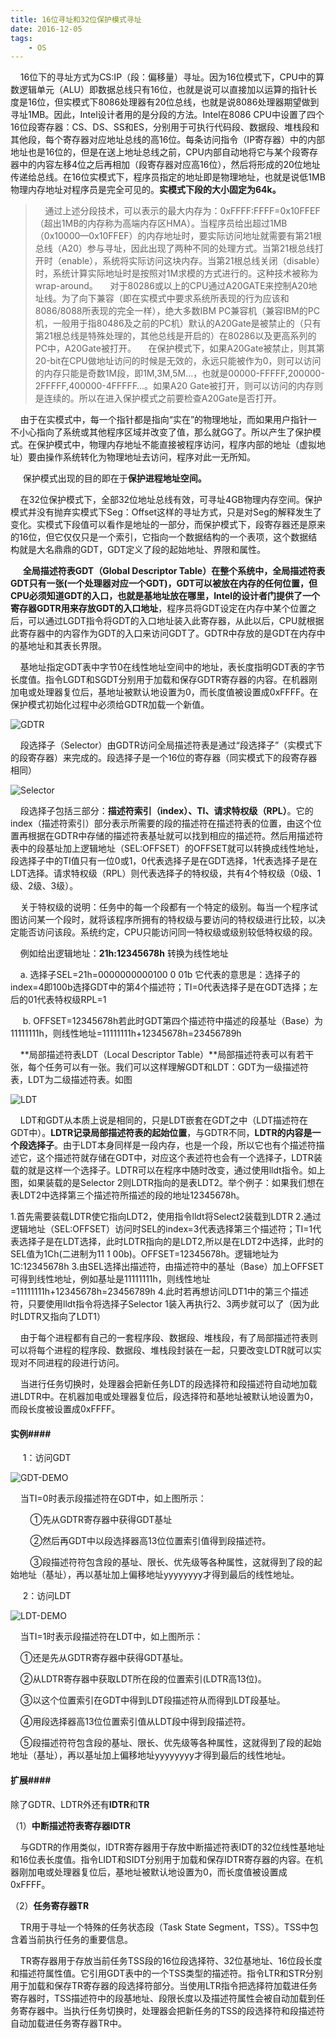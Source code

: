 ```yaml
---
title: 16位寻址和32位保护模式寻址
date: 2016-12-05
tags: 
	- OS
---
```


&nbsp;&nbsp;&nbsp;&nbsp;16位下的寻址方式为CS:IP（段：偏移量）寻址。因为16位模式下，CPU中的算数逻辑单元（ALU）即数据总线只有16位，也就是说可以直接加以运算的指针长度是16位，但实模式下8086处理器有20位总线，也就是说8086处理器期望做到寻址1MB。因此，Intel设计者用的是分段的方法。Intel在8086 CPU中设置了四个16位段寄存器：CS、DS、SS和ES，分别用于可执行代码段、数据段、堆栈段和其他段，每个寄存器对应地址总线的高16位。每条访问指令（IP寄存器）中的内部地址也是16位的，但是在送上地址总线之前，CPU内部自动地将它与某个段寄存器中的内容左移4位之后再相加（段寄存器对应高16位），然后将形成的20位地址传递给总线。在16位实模式下，程序员指定的地址即是物理地址，也就是说低1MB物理内存地址对程序员是完全可见的。**实模式下段的大小固定为64k。** 

<!-- more -->

>  &nbsp;&nbsp;&nbsp;&nbsp;通过上述分段技术，可以表示的最大内存为：0xFFFF:FFFF=0x10FFEF（超出1MB的内存称为高端内存区HMA）。当程序员给出超过1MB（0x10000—0x10FFEF）的内存地址时，要实际访问地址就需要有第21根总线（A20）参与寻址，因此出现了两种不同的处理方式。当第21根总线打开时（enable），系统将实际访问这块内存。当第21根总线关闭（disable）时，系统计算实际地址时是按照对1M求模的方式进行的。这种技术被称为wrap-around。
>  &nbsp;&nbsp;&nbsp;&nbsp;对于80286或以上的CPU通过A20GATE来控制A20地址线。为了向下兼容（即在实模式中要求系统所表现的行为应该和8086/8088所表现的完全一样），绝大多数IBM PC兼容机（兼容IBM的PC机，一般用于指80486及之前的PC机）默认的A20Gate是被禁止的（只有第21根总线是特殊处理的，其他总线是开启的）在80286以及更高系列的PC中，A20Gate被打开。
>  &nbsp;&nbsp;&nbsp;&nbsp;在保护模式下，如果A20Gate被禁止，则其第20-bit在CPU做地址访问的时候是无效的，永远只能被作为0，则可以访问的内存只能是奇数1M段，即1M,3M,5M…，也就是00000-FFFFF,200000-2FFFFF,400000-4FFFFF…。如果A20 Gate被打开，则可以访问的内存则是连续的。所以在进入保护模式之前要检查A20Gate是否打开。

&nbsp;&nbsp;&nbsp;&nbsp;由于在实模式中，每一个指针都是指向“实在”的物理地址，而如果用户指针一不小心指向了系统或其他程序区域并改变了值，那么就GG了。所以产生了保护模式。在保护模式中，物理内存地址不能直接被程序访问，程序内部的地址（虚拟地址）要由操作系统转化为物理地址去访问，程序对此一无所知。 

&nbsp;&nbsp;&nbsp;&nbsp; 保护模式出现的目的即在于**保护进程地址空间。** 

&nbsp;&nbsp;&nbsp;&nbsp;在32位保护模式下，全部32位地址总线有效，可寻址4GB物理内存空间。保护模式并没有抛弃实模式下Seg：Offset这样的寻址方式，只是对Seg的解释发生了变化。实模式下段值可以看作是地址的一部分，而保护模式下，段寄存器还是原来的16位，但它仅仅只是一个索引，它指向一个数据结构的一个表项，这个数据结构就是大名鼎鼎的GDT，GDT定义了段的起始地址、界限和属性。 

&nbsp;&nbsp;&nbsp;&nbsp; **全局描述符表GDT（Global Descriptor Table）**在整个系统中，全局描述符表GDT只有一张(一个处理器对应一个GDT)，GDT可以被放在内存的任何位置，但CPU必须知道GDT的入口，也就是基地址放在哪里，Intel的设计者门提供了一个**寄存器GDTR用来存放GDT的入口地址**，程序员将GDT设定在内存中某个位置之后，可以通过LGDT指令将GDT的入口地址装入此寄存器，从此以后，CPU就根据此寄存器中的内容作为GDT的入口来访问GDT了。GDTR中存放的是GDT在内存中的基地址和其表长界限。 

&nbsp;&nbsp;&nbsp;&nbsp;基地址指定GDT表中字节0在线性地址空间中的地址，表长度指明GDT表的字节长度值。指令LGDT和SGDT分别用于加载和保存GDTR寄存器的内容。在机器刚加电或处理器复位后，基地址被默认地设置为0，而长度值被设置成0xFFFF。在保护模式初始化过程中必须给GDTR加载一个新值。 

![GDTR](/images/16-bit-and-32-bit/GDTR.jpg) 

&nbsp;&nbsp;&nbsp;&nbsp;段选择子（Selector）由GDTR访问全局描述符表是通过“段选择子”（实模式下的段寄存器）来完成的。段选择子是一个16位的寄存器（同实模式下的段寄存器相同） 

![Selector](/images/16-bit-and-32-bit/Selector.png) 

&nbsp;&nbsp;&nbsp;&nbsp;段选择子包括三部分：**描述符索引（index）、TI、请求特权级（RPL）**。它的index（描述符索引）部分表示所需要的段的描述符在描述符表的位置，由这个位置再根据在GDTR中存储的描述符表基址就可以找到相应的描述符。然后用描述符表中的段基址加上逻辑地址（SEL:OFFSET）的OFFSET就可以转换成线性地址，段选择子中的TI值只有一位0或1，0代表选择子是在GDT选择，1代表选择子是在LDT选择。请求特权级（RPL）则代表选择子的特权级，共有4个特权级（0级、1级、2级、3级）。 

&nbsp;&nbsp;&nbsp;&nbsp;关于特权级的说明：任务中的每一个段都有一个特定的级别。每当一个程序试图访问某一个段时，就将该程序所拥有的特权级与要访问的特权级进行比较，以决定能否访问该段。系统约定，CPU只能访问同一特权级或级别较低特权级的段。 

&nbsp;&nbsp;&nbsp;&nbsp;例如给出逻辑地址：**21h:12345678h**  转换为线性地址 

&nbsp;&nbsp;&nbsp;&nbsp;a. 选择子SEL=21h=0000000000100 0 01b 它代表的意思是：选择子的index=4即100b选择GDT中的第4个描述符；TI=0代表选择子是在GDT选择；左后的01代表特权级RPL=1 

&nbsp;&nbsp;&nbsp;&nbsp; b. OFFSET=12345678h若此时GDT第四个描述符中描述的段基址（Base）为11111111h，则线性地址=11111111h+12345678h=23456789h 

&nbsp;&nbsp;&nbsp;&nbsp;**局部描述符表LDT（Local Descriptor Table）**局部描述符表可以有若干张，每个任务可以有一张。我们可以这样理解GDT和LDT：GDT为一级描述符表，LDT为二级描述符表。如图 

![LDT](/images/16-bit-and-32-bit/LDT.jpg) 

&nbsp;&nbsp;&nbsp;&nbsp;LDT和GDT从本质上说是相同的，只是LDT嵌套在GDT之中（LDT描述符在GDT中）。**LDTR记录局部描述符表的起始位置**，与GDTR不同，**LDTR的内容是一个段选择子**。由于LDT本身同样是一段内存，也是一个段，所以它也有个描述符描述它，这个描述符就存储在GDT中，对应这个表述符也会有一个选择子，LDTR装载的就是这样一个选择子。LDTR可以在程序中随时改变，通过使用lldt指令。如上图，如果装载的是Selector 2则LDTR指向的是表LDT2。举个例子：如果我们想在表LDT2中选择第三个描述符所描述的段的地址12345678h。 

1.首先需要装载LDTR使它指向LDT2，使用指令lldt将Select2装载到LDTR
2.通过逻辑地址（SEL:OFFSET）访问时SEL的index=3代表选择第三个描述符；TI=1代表选择子是在LDT选择，此时LDTR指向的是LDT2,所以是在LDT2中选择，此时的SEL值为1Ch(二进制为11 1 00b)。OFFSET=12345678h。逻辑地址为1C:12345678h
3.由SEL选择出描述符，由描述符中的基址（Base）加上OFFSET可得到线性地址，例如基址是11111111h，则线性地址=11111111h+12345678h=23456789h
4.此时若再想访问LDT1中的第三个描述符，只要使用lldt指令将选择子Selector 1装入再执行2、3两步就可以了（因为此时LDTR又指向了LDT1） 

&nbsp;&nbsp;&nbsp;&nbsp;由于每个进程都有自己的一套程序段、数据段、堆栈段，有了局部描述符表则可以将每个进程的程序段、数据段、堆栈段封装在一起，只要改变LDTR就可以实现对不同进程的段进行访问。 

&nbsp;&nbsp;&nbsp;&nbsp;当进行任务切换时，处理器会把新任务LDT的段选择符和段描述符自动地加载进LDTR中。在机器加电或处理器复位后，段选择符和基地址被默认地设置为0，而段长度被设置成0xFFFF。 


#### 实例####

&nbsp;&nbsp;&nbsp;&nbsp; 1：访问GDT 

![GDT-DEMO](/images/16-bit-and-32-bit/GDT-DEMO.jpg) 

&nbsp;&nbsp;&nbsp;&nbsp;当TI=0时表示段描述符在GDT中，如上图所示： 

&nbsp;&nbsp;&nbsp;&nbsp;&nbsp;&nbsp;&nbsp;&nbsp;①先从GDTR寄存器中获得GDT基址 

&nbsp;&nbsp;&nbsp;&nbsp;&nbsp;&nbsp;&nbsp;&nbsp;②然后再GDT中以段选择器高13位位置索引值得到段描述符。 

&nbsp;&nbsp;&nbsp;&nbsp;&nbsp;&nbsp;&nbsp;&nbsp;③段描述符符包含段的基址、限长、优先级等各种属性，这就得到了段的起始地址（基址），再以基址加上偏移地址yyyyyyyy才得到最后的线性地址。 

&nbsp;&nbsp;&nbsp;&nbsp; 2：访问LDT 

![LDT-DEMO](/images/16-bit-and-32-bit/LDT-DEMO.jpg) 

&nbsp;&nbsp;&nbsp;&nbsp;当TI=1时表示段描述符在LDT中，如上图所示： 

&nbsp;&nbsp;&nbsp;&nbsp;①还是先从GDTR寄存器中获得GDT基址。 

&nbsp;&nbsp;&nbsp;&nbsp;②从LDTR寄存器中获取LDT所在段的位置索引(LDTR高13位)。 

&nbsp;&nbsp;&nbsp;&nbsp;③以这个位置索引在GDT中得到LDT段描述符从而得到LDT段基址。 

&nbsp;&nbsp;&nbsp;&nbsp;④用段选择器高13位位置索引值从LDT段中得到段描述符。 

&nbsp;&nbsp;&nbsp;&nbsp;⑤段描述符符包含段的基址、限长、优先级等各种属性，这就得到了段的起始地址（基址），再以基址加上偏移地址yyyyyyyy才得到最后的线性地址。 


#### 扩展####

除了GDTR、LDTR外还有**IDTR**和**TR** 

（1）**中断描述符表寄存器IDTR** 

&nbsp;&nbsp;&nbsp;&nbsp;与GDTR的作用类似，IDTR寄存器用于存放中断描述符表IDT的32位线性基地址和16位表长度值。指令LIDT和SIDT分别用于加载和保存IDTR寄存器的内容。在机器刚加电或处理器复位后，基地址被默认地设置为0，而长度值被设置成0xFFFF。

（2）**任务寄存器TR** 

&nbsp;&nbsp;&nbsp;&nbsp;TR用于寻址一个特殊的任务状态段（Task State Segment，TSS）。TSS中包含着当前执行任务的重要信息。 

&nbsp;&nbsp;&nbsp;&nbsp;TR寄存器用于存放当前任务TSS段的16位段选择符、32位基地址、16位段长度和描述符属性值。它引用GDT表中的一个TSS类型的描述符。指令LTR和STR分别用于加载和保存TR寄存器的段选择符部分。当使用LTR指令把选择符加载进任务寄存器时，TSS描述符中的段基地址、段限长度以及描述符属性会被自动加载到任务寄存器中。当执行任务切换时，处理器会把新任务的TSS的段选择符和段描述符自动加载进任务寄存器TR中。 









